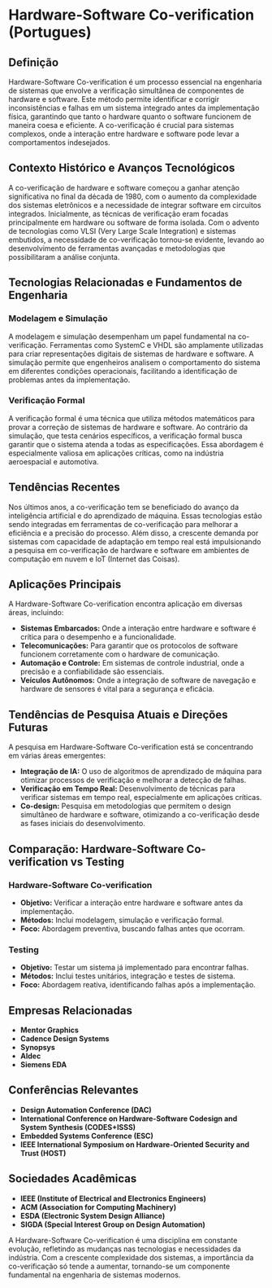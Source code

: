 # Hardware-Software Co-verification (Portugues)

## Definição

Hardware-Software Co-verification é um processo essencial na engenharia de sistemas que envolve a verificação simultânea de componentes de hardware e software. Este método permite identificar e corrigir inconsistências e falhas em um sistema integrado antes da implementação física, garantindo que tanto o hardware quanto o software funcionem de maneira coesa e eficiente. A co-verificação é crucial para sistemas complexos, onde a interação entre hardware e software pode levar a comportamentos indesejados.

## Contexto Histórico e Avanços Tecnológicos

A co-verificação de hardware e software começou a ganhar atenção significativa no final da década de 1980, com o aumento da complexidade dos sistemas eletrônicos e a necessidade de integrar software em circuitos integrados. Inicialmente, as técnicas de verificação eram focadas principalmente em hardware ou software de forma isolada. Com o advento de tecnologias como VLSI (Very Large Scale Integration) e sistemas embutidos, a necessidade de co-verificação tornou-se evidente, levando ao desenvolvimento de ferramentas avançadas e metodologias que possibilitaram a análise conjunta.

## Tecnologias Relacionadas e Fundamentos de Engenharia

### Modelagem e Simulação

A modelagem e simulação desempenham um papel fundamental na co-verificação. Ferramentas como SystemC e VHDL são amplamente utilizadas para criar representações digitais de sistemas de hardware e software. A simulação permite que engenheiros analisem o comportamento do sistema em diferentes condições operacionais, facilitando a identificação de problemas antes da implementação.

### Verificação Formal

A verificação formal é uma técnica que utiliza métodos matemáticos para provar a correção de sistemas de hardware e software. Ao contrário da simulação, que testa cenários específicos, a verificação formal busca garantir que o sistema atenda a todas as especificações. Essa abordagem é especialmente valiosa em aplicações críticas, como na indústria aeroespacial e automotiva.

## Tendências Recentes

Nos últimos anos, a co-verificação tem se beneficiado do avanço da inteligência artificial e do aprendizado de máquina. Essas tecnologias estão sendo integradas em ferramentas de co-verificação para melhorar a eficiência e a precisão do processo. Além disso, a crescente demanda por sistemas com capacidade de adaptação em tempo real está impulsionando a pesquisa em co-verificação de hardware e software em ambientes de computação em nuvem e IoT (Internet das Coisas).

## Aplicações Principais

A Hardware-Software Co-verification encontra aplicação em diversas áreas, incluindo:

- **Sistemas Embarcados:** Onde a interação entre hardware e software é crítica para o desempenho e a funcionalidade.
- **Telecomunicações:** Para garantir que os protocolos de software funcionem corretamente com o hardware de comunicação.
- **Automação e Controle:** Em sistemas de controle industrial, onde a precisão e a confiabilidade são essenciais.
- **Veículos Autônomos:** Onde a integração de software de navegação e hardware de sensores é vital para a segurança e eficácia.

## Tendências de Pesquisa Atuais e Direções Futuras

A pesquisa em Hardware-Software Co-verification está se concentrando em várias áreas emergentes:

- **Integração de IA:** O uso de algoritmos de aprendizado de máquina para otimizar processos de verificação e melhorar a detecção de falhas.
- **Verificação em Tempo Real:** Desenvolvimento de técnicas para verificar sistemas em tempo real, especialmente em aplicações críticas.
- **Co-design:** Pesquisa em metodologias que permitem o design simultâneo de hardware e software, otimizando a co-verificação desde as fases iniciais do desenvolvimento.

## Comparação: Hardware-Software Co-verification vs Testing

### Hardware-Software Co-verification

- **Objetivo:** Verificar a interação entre hardware e software antes da implementação.
- **Métodos:** Inclui modelagem, simulação e verificação formal.
- **Foco:** Abordagem preventiva, buscando falhas antes que ocorram.

### Testing

- **Objetivo:** Testar um sistema já implementado para encontrar falhas.
- **Métodos:** Inclui testes unitários, integração e testes de sistema.
- **Foco:** Abordagem reativa, identificando falhas após a implementação.

## Empresas Relacionadas

- **Mentor Graphics**
- **Cadence Design Systems**
- **Synopsys**
- **Aldec**
- **Siemens EDA**

## Conferências Relevantes

- **Design Automation Conference (DAC)**
- **International Conference on Hardware-Software Codesign and System Synthesis (CODES+ISSS)**
- **Embedded Systems Conference (ESC)**
- **IEEE International Symposium on Hardware-Oriented Security and Trust (HOST)**

## Sociedades Acadêmicas

- **IEEE (Institute of Electrical and Electronics Engineers)**
- **ACM (Association for Computing Machinery)**
- **ESDA (Electronic System Design Alliance)**
- **SIGDA (Special Interest Group on Design Automation)**

A Hardware-Software Co-verification é uma disciplina em constante evolução, refletindo as mudanças nas tecnologias e necessidades da indústria. Com a crescente complexidade dos sistemas, a importância da co-verificação só tende a aumentar, tornando-se um componente fundamental na engenharia de sistemas modernos.